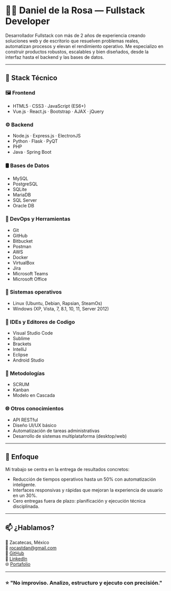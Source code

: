 # 👨‍💻 Daniel de la Rosa — Fullstack Developer

Desarrollador Fullstack con más de 2 años de experiencia creando soluciones web y de escritorio que resuelven problemas reales, automatizan procesos y elevan el rendimiento operativo. Me especializo en construir productos robustos, escalables y bien diseñados, desde la interfaz hasta el backend y las bases de datos.

---

## 🚀 Stack Técnico

### 🖼️ Frontend
- HTML5 · CSS3 · JavaScript (ES6+)
- Vue.js · React.js · Bootstrap · AJAX · jQuery

### ⚙️ Backend
- Node.js · Express.js · ElectronJS 
- Python · Flask · PyQT
- PHP 
- Java · Spring Boot

### 🛢️ Bases de Datos
- MySQL
- PostgreSQL
- SQLite
- MariaDB
- SQL Server
- Oracle DB

### 🧰 DevOps y Herramientas
- Git 
- GitHub
- Bitbucket
- Postman
- AWS
- Docker
- VirtualBox
- Jira
- Microsoft Teams
- Microsoft Office

### 🧰 Sistemas operativos
- Linux (Ubuntu, Debian, Rapsian, SteamOs)
- Windows (XP, Vista, 7, 8.1, 10, 11, Server 2012)

### 🧰 IDEs y Editores de Codigo
- Visual Studio Code
- Sublime
- Brackets
- IntelliJ
- Eclipse
- Android Studio

### 📐 Metodologías
- SCRUM 
- Kanban
-  Modelo en Cascada

### 🌐 Otros conocimientos
- API RESTful
- Diseño UI/UX básico
- Automatización de tareas administrativas
- Desarrollo de sistemas multiplataforma (desktop/web)

---

## 🧠 Enfoque

Mi trabajo se centra en la entrega de resultados concretos:
- Reducción de tiempos operativos hasta un 50% con automatización inteligente.
- Interfaces responsivas y rápidas que mejoran la experiencia de usuario en un 30%.
- Cero entregas fuera de plazo: planificación y ejecución técnica disciplinada.

---

## 📫 ¿Hablamos?

📍 Zacatecas, México  
📧 rocastdan@gmail.com  
🔗 [GitHub](https://github.com/tuusuario)  
🔗 [LinkedIn](https://www.linkedin.com/in/dancast98)  
🌐 [Portafolio](https://tuportafolio.com)

---

### ⭐ "No improviso. Analizo, estructuro y ejecuto con precisión."

